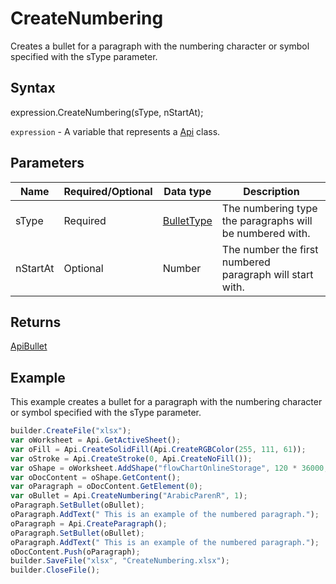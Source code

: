 # CreateNumbering

Creates a bullet for a paragraph with the numbering character or symbol specified with the sType parameter.

## Syntax

expression.CreateNumbering(sType, nStartAt);

`expression` - A variable that represents a [Api](../Api.md) class.

## Parameters

| **Name** | **Required/Optional** | **Data type** | **Description** |
| ------------- | ------------- | ------------- | ------------- |
| sType | Required | [BulletType](../../../Enumerations/BulletType.md) | The numbering type the paragraphs will be numbered with. |
| nStartAt | Optional | Number | The number the first numbered paragraph will start with. |

## Returns

[ApiBullet](../../ApiBullet/ApiBullet.md)

## Example

This example creates a bullet for a paragraph with the numbering character or symbol specified with the sType parameter.

```javascript
builder.CreateFile("xlsx");
var oWorksheet = Api.GetActiveSheet();
var oFill = Api.CreateSolidFill(Api.CreateRGBColor(255, 111, 61));
var oStroke = Api.CreateStroke(0, Api.CreateNoFill());
var oShape = oWorksheet.AddShape("flowChartOnlineStorage", 120 * 36000, 35 * 36000, oFill, oStroke, 0, 2 * 36000, 0, 3 * 36000);
var oDocContent = oShape.GetContent();
var oParagraph = oDocContent.GetElement(0);
var oBullet = Api.CreateNumbering("ArabicParenR", 1);
oParagraph.SetBullet(oBullet);
oParagraph.AddText(" This is an example of the numbered paragraph.");
oParagraph = Api.CreateParagraph();
oParagraph.SetBullet(oBullet);
oParagraph.AddText(" This is an example of the numbered paragraph.");
oDocContent.Push(oParagraph);
builder.SaveFile("xlsx", "CreateNumbering.xlsx");
builder.CloseFile();
```
